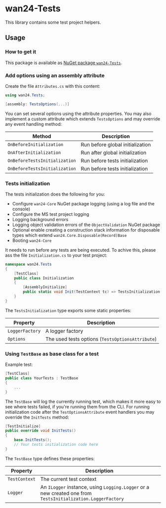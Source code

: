 # wan24-Tests

This library contains some test project helpers.

## Usage

### How to get it

This package is available as 
[NuGet package `wan24-Tests`](https://www.nuget.org/packages/wan24-Tests/).

### Add options using an assembly attribute

Create the file `Attributes.cs` with this content:

```cs
using wan24.Tests;

[assembly: TestsOptions(...)]
```

You can set several options using the attribute properties. You may also 
implement a custom attribute which extends `TestsOptions` and may override any 
event handling method:

| Method | Description |
| ------ | ----------- |
| `OnBeforeInitialization` | Run before global initialization |
| `OnAfterInitialization` | Run after global initialization |
| `OnBeforeTestsInitialization` | Run before tests initialization |
| `OnBeforeTestsInitialization` | Run before tests initialization |

### Tests initialization

The tests initialization does the following for you:

- Configure `wan24-Core` NuGet package logging (using a log file and the 
console)
- Configure the MS test project logging
- Logging background errors
- Logging object validation errors of the `ObjectValidation` NuGet package
- Optional enable creating a construction stack information for disposable 
types which extend `wan24.Core.Disposable(Record)Base`
- Booting `wan24-Core`

It needs to run before any tests are being executed. To achive this, please 
ass the file `Initialization.cs` to your test project:

```cs
namespace wan24.Tests
{
    [TestClass]
    public class Initialization
    {
        [AssemblyInitialize]
        public static void Init(TestContext tc) => TestsInitialization.Init(tc);
    }
}
```

The `TestsInitialization` type exports some static properties:

| Property | Description |
| -------- | ----------- |
| `LoggerFactory` | A logger factory |
| `Options` | The used tests options (`TestsOptionsAttribute`) |

### Using `TestBase` as base class for a test

Example test:

```cs
[TestClass]
public class YourTests : TestBase
{
	...
}
```

The `TestBase` will log the currently running test, which makes it more easy 
to see where tests failed, if you're running them from  the CLI. For running 
initialization code after the `TestOptionsAttribute` event handlers you may 
override the `InitTests` method:

```cs
[TestInitialize]
public override void InitTests()
{
	base.InitTests();
	// Your tests initialization code here
}
```

The `TestBase` type defines these properties:

| Property | Description |
| -------- | ----------- |
| `TestContext` | The current test context |
| `Logger` | An `ILogger` instance, using `Logging.Logger` or a new created one from `TestsInitialization.LoggerFactory` |
